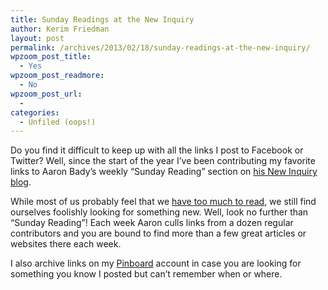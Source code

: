 ```yaml
---
title: Sunday Readings at the New Inquiry
author: Kerim Friedman
layout: post
permalink: /archives/2013/02/18/sunday-readings-at-the-new-inquiry/
wpzoom_post_title:
  - Yes
wpzoom_post_readmore:
  - No
wpzoom_post_url:
  - 
categories:
  - Unfiled (oops!)
---
```

Do you find it difficult to keep up with all the links I post to Facebook or Twitter? Well, since the start of the year I&#8217;ve been contributing my favorite links to Aaron Bady&#8217;s weekly &#8220;Sunday Reading&#8221; section on <a href="http://thenewinquiry.com/author/aaronbady/" onclick="_gaq.push(['_trackEvent', 'outbound-article', 'http://thenewinquiry.com/author/aaronbady/', 'his New Inquiry blog']);" >his New Inquiry blog</a>.

While most of us probably feel that we <a href="http://www.npr.org/blogs/monkeysee/2011/04/21/135508305/the-sad-beautiful-fact-that-were-all-going-to-miss-almost-everything" onclick="_gaq.push(['_trackEvent', 'outbound-article', 'http://www.npr.org/blogs/monkeysee/2011/04/21/135508305/the-sad-beautiful-fact-that-were-all-going-to-miss-almost-everything', 'have too much to read']);" >have too much to read</a>, we still find ourselves foolishly looking for something new. Well, look no further than &#8220;Sunday Reading&#8221;! Each week Aaron culls links from a dozen regular contributors and you are bound to find more than a few great articles or websites there each week.

I also archive links on my <a href="http://pinboard.in/u:kerim/bundle:Sundays/" onclick="_gaq.push(['_trackEvent', 'outbound-article', 'http://pinboard.in/u:kerim/bundle:Sundays/', 'Pinboard']);" >Pinboard</a> account in case you are looking for something you know I posted but can&#8217;t remember when or where.

